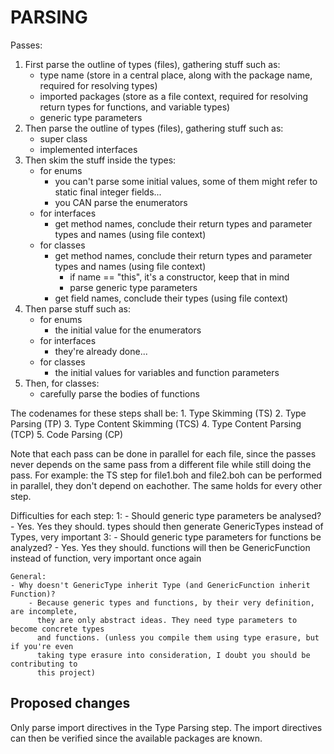 ﻿PARSING
=======

Passes:

1. First parse the outline of types (files), gathering stuff such as:
	- type name (store in a central place, along with the package name, required for resolving types)
	- imported packages (store as a file context, required for resolving return types for functions, and variable types)
	- generic type parameters
2. Then parse the outline of types (files), gathering stuff such as:
	- super class
	- implemented interfaces
3. Then skim the stuff inside the types:
	- for enums
		- you can't parse some initial values, some of them might refer to static final integer fields...
		- you CAN parse the enumerators
	- for interfaces
		- get method names, conclude their return types and parameter types and names (using file context)
	- for classes
		- get method names, conclude their return types and parameter types and names (using file context)
			- if name == "this", it's a constructor, keep that in mind
			- parse generic type parameters
		- get field names, conclude their types (using file context)
4. Then parse stuff such as:
	- for enums
		- the initial value for the enumerators
	- for interfaces
		- they're already done...
	- for classes
		- the initial values for variables and function parameters
5. Then, for classes:
	- carefully parse the bodies of functions

The codenames for these steps shall be:
	1. Type Skimming (TS)
	2. Type Parsing (TP)
	3. Type Content Skimming (TCS)
	4. Type Content Parsing (TCP)
	5. Code Parsing (CP)

Note that each pass can be done in parallel for each file, since the passes never depends on the same pass from a different file while still doing the pass.
For example: the TS step for file1.boh and file2.boh can be performed in parallel, they don't depend on eachother.
The same holds for every other step.

Difficulties for each step:
	1:
	- Should generic type parameters be analysed?
		- Yes. Yes they should.
		  types should then generate GenericTypes instead of Types, very important
	3:
	- Should generic type parameters for functions be analyzed?
		- Yes. Yes they should.
		  functions will then be GenericFunction instead of function, very important once again

	General:
	- Why doesn't GenericType inherit Type (and GenericFunction inherit Function)?
		- Because generic types and functions, by their very definition, are incomplete,
		  they are only abstract ideas. They need type parameters to become concrete types
		  and functions. (unless you compile them using type erasure, but if you're even
		  taking type erasure into consideration, I doubt you should be contributing to
		  this project)

Proposed changes
----------------

Only parse import directives in the Type Parsing step.
The import directives can then be verified since the available packages are known.
